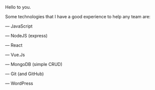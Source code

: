 Hello to you.

Some technologies that I have a good experience to help any team are:

— JavaScript

— NodeJS (express)

— React

— Vue.Js

— MongoDB (simple CRUD)

— Git (and GitHub)

— WordPress
